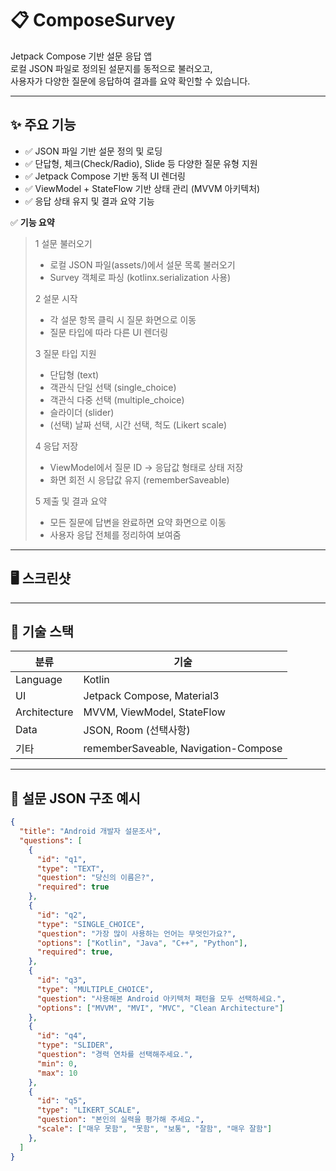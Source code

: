# 📋 ComposeSurvey

Jetpack Compose 기반 설문 응답 앱  
로컬 JSON 파일로 정의된 설문지를 동적으로 불러오고,  
사용자가 다양한 질문에 응답하여 결과를 요약 확인할 수 있습니다.  

---

## ✨ 주요 기능

- ✅ JSON 파일 기반 설문 정의 및 로딩
- ✅ 단답형, 체크(Check/Radio), Slide 등 다양한 질문 유형 지원
- ✅ Jetpack Compose 기반 동적 UI 렌더링
- ✅ ViewModel + StateFlow 기반 상태 관리 (MVVM 아키텍처)
- ✅ 응답 상태 유지 및 결과 요약 기능


        
✅ **기능 요약**

>1 설문 불러오기
>* 로컬 JSON 파일(assets/)에서 설문 목록 불러오기
>* Survey 객체로 파싱 (kotlinx.serialization 사용)
>
>2 설문 시작
>* 각 설문 항목 클릭 시 질문 화면으로 이동
>* 질문 타입에 따라 다른 UI 렌더링
>
>3 질문 타입 지원
>* 단답형 (text)
>* 객관식 단일 선택 (single_choice)
>* 객관식 다중 선택 (multiple_choice)
>* 슬라이더 (slider)
>* (선택) 날짜 선택, 시간 선택, 척도 (Likert scale)
>
>4 응답 저장
>* ViewModel에서 질문 ID → 응답값 형태로 상태 저장
>* 화면 회전 시 응답값 유지 (rememberSaveable)
>
>5 제출 및 결과 요약
>* 모든 질문에 답변을 완료하면 요약 화면으로 이동
>* 사용자 응답 전체를 정리하여 보여줌
        


---

## 🖥️ 스크린샷

---

## 🧠 기술 스택

| 분류       | 기술                     |
|------------|--------------------------|
| Language   | Kotlin                   |
| UI         | Jetpack Compose, Material3 |
| Architecture | MVVM, ViewModel, StateFlow |
| Data       | JSON, Room (선택사항) |
| 기타       | rememberSaveable, Navigation-Compose |

---

## 🧩 설문 JSON 구조 예시

```json
{
  "title": "Android 개발자 설문조사",
  "questions": [
    {
      "id": "q1",
      "type": "TEXT",
      "question": "당신의 이름은?",
      "required": true
    },
    {
      "id": "q2",
      "type": "SINGLE_CHOICE",
      "question": "가장 많이 사용하는 언어는 무엇인가요?",
      "options": ["Kotlin", "Java", "C++", "Python"],
      "required": true,
    },
    {
      "id": "q3",
      "type": "MULTIPLE_CHOICE",
      "question": "사용해본 Android 아키텍처 패턴을 모두 선택하세요.",
      "options": ["MVVM", "MVI", "MVC", "Clean Architecture"]
    },
    {
      "id": "q4",
      "type": "SLIDER",
      "question": "경력 연차를 선택해주세요.",
      "min": 0,
      "max": 10
    },
    {
      "id": "q5",
      "type": "LIKERT_SCALE",
      "question": "본인의 실력을 평가해 주세요.",
      "scale": ["매우 못함", "못함", "보통", "잘함", "매우 잘함"]
    },
  ]
}
